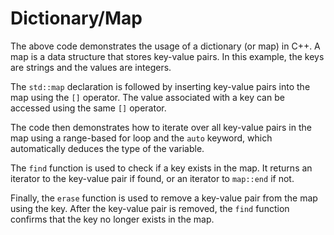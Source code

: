 # Dictionary/Map
The above code demonstrates the usage of a dictionary (or map) in C++. A map is a data structure that stores key-value pairs. In this example, the keys are strings and the values are integers.

The `std::map` declaration is followed by inserting key-value pairs into the map using the `[]` operator. The value associated with a key can be accessed using the same `[]` operator.

The code then demonstrates how to iterate over all key-value pairs in the map using a range-based for loop and the `auto` keyword, which automatically deduces the type of the variable.

The `find` function is used to check if a key exists in the map. It returns an iterator to the key-value pair if found, or an iterator to `map::end` if not.

Finally, the `erase` function is used to remove a key-value pair from the map using the key. After the key-value pair is removed, the `find` function confirms that the key no longer exists in the map.